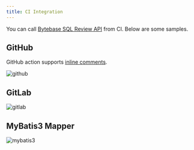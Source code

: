 ```yaml
---
title: CI Integration
---
```


You can call [Bytebase SQL Review API](/docs/sql-review/api/) from CI. Below are some samples.

## GitHub

GitHub action supports [inline comments](https://docs.github.com/en/actions/using-workflows/workflow-commands-for-github-actions).

![github](/content/docs/sql-review/gitops-ci/github.webp)

## GitLab

![gitlab](/content/docs/sql-review/gitops-ci/gitlab.webp)

## MyBatis3 Mapper

![mybatis3](/content/docs/sql-review/gitops-ci/github-mybatis.webp)
